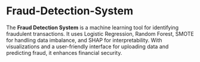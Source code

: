 # Fraud-Detection-System
The **Fraud Detection System** is a machine learning tool for identifying fraudulent transactions. It uses Logistic Regression, Random Forest, SMOTE for handling data imbalance, and SHAP for interpretability. With visualizations and a user-friendly interface for uploading data and predicting fraud, it enhances financial security.
